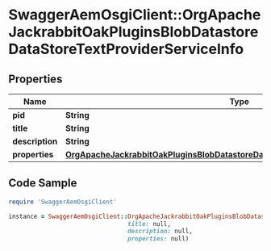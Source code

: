 # SwaggerAemOsgiClient::OrgApacheJackrabbitOakPluginsBlobDatastoreDataStoreTextProviderServiceInfo

## Properties

Name | Type | Description | Notes
------------ | ------------- | ------------- | -------------
**pid** | **String** |  | [optional] 
**title** | **String** |  | [optional] 
**description** | **String** |  | [optional] 
**properties** | [**OrgApacheJackrabbitOakPluginsBlobDatastoreDataStoreTextProviderServiceProperties**](OrgApacheJackrabbitOakPluginsBlobDatastoreDataStoreTextProviderServiceProperties.md) |  | [optional] 

## Code Sample

```ruby
require 'SwaggerAemOsgiClient'

instance = SwaggerAemOsgiClient::OrgApacheJackrabbitOakPluginsBlobDatastoreDataStoreTextProviderServiceInfo.new(pid: null,
                                 title: null,
                                 description: null,
                                 properties: null)
```


